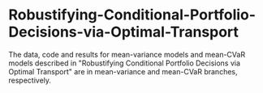# Robustifying-Conditional-Portfolio-Decisions-via-Optimal-Transport

The data, code and results for mean-variance models and mean-CVaR models described in "Robustifying Conditional Portfolio Decisions via Optimal Transport" are in mean-variance and mean-CVaR branches, respectively.

